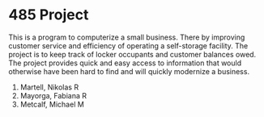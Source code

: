 # 485 Project
This is a program to computerize a small business. There by improving
customer service and efficiency of operating a self-storage facility. The project is
to keep track of locker occupants and customer balances owed.
The project provides quick and easy access to information that would otherwise
have been hard to find and will quickly modernize a business.

1. Martell, Nikolas R
2. Mayorga, Fabiana R
3. Metcalf, Michael M
